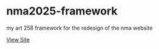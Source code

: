 # nma2025-framework
my art 258 framework for the redesign of the nma website

[View Site](https://johndoenma.github.io/nma2025-framework)
